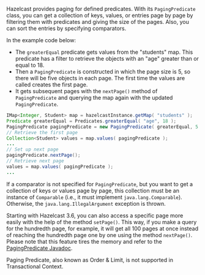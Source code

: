 
Hazelcast provides paging for defined predicates. With its `PagingPredicate` class, you can
get a collection of keys, values, or entries page by page by filtering them with predicates and giving the size of the pages. Also, you
can sort the entries by specifying comparators.

In the example code below:

- The `greaterEqual` predicate gets values from the "students" map. This predicate has a filter
to retrieve the objects with an "age" greater than or equal to 18. 
- Then a `PagingPredicate` is constructed in which the page size is 5, so there will be five objects in each page. 
The first time the values are called creates the first page. 
- It gets subsequent pages with the `nextPage()`
method of `PagingPredicate` and querying the map again with the updated `PagingPredicate`.


```java
IMap<Integer, Student> map = hazelcastInstance.getMap( "students" );
Predicate greaterEqual = Predicates.greaterEqual( "age", 18 );
PagingPredicate pagingPredicate = new PagingPredicate( greaterEqual, 5 );
// Retrieve the first page
Collection<Student> values = map.values( pagingPredicate );
...
// Set up next page
pagingPredicate.nextPage();
// Retrieve next page
values = map.values( pagingPredicate );
...
```

If a comparator is not specified for `PagingPredicate`, but you want to get a collection of keys or values page by page, this collection must be an instance of `Comparable` (i.e., it must implement `java.lang.Comparable`). Otherwise, the `java.lang.IllegalArgument` exception is thrown.

Starting with Hazelcast 3.6, you can also access a specific page more easily with the help of the method `setPage()`. This way, if you make a query for the hundredth page, for example, it will get all 100 pages at once instead of reaching the hundredth page one by one using the method `nextPage()`. Please note that this feature tires the memory and refer to the [PagingPredicate Javadoc](http://docs.hazelcast.org/docs/latest/javadoc/com/hazelcast/query/PagingPredicate.html).

Paging Predicate, also known as Order & Limit, is not supported in Transactional Context.
